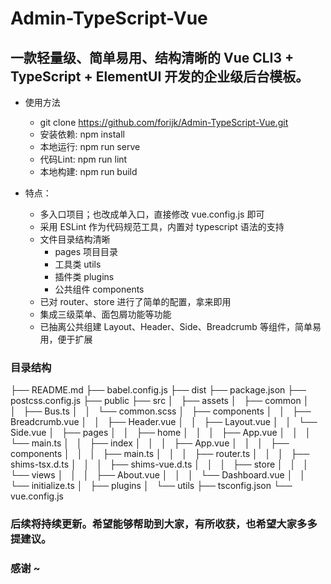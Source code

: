 # Admin-TypeScript-Vue

## 一款轻量级、简单易用、结构清晰的 Vue CLI3 + TypeScript + ElementUI 开发的企业级后台模板。

- 使用方法
  - git clone https://github.com/forijk/Admin-TypeScript-Vue.git
  - 安装依赖: npm install
  - 本地运行: npm run serve
  - 代码Lint: npm run lint
  - 本地构建: npm run build

- 特点：
  - 多入口项目；也改成单入口，直接修改 vue.config.js 即可
  - 采用 ESLint 作为代码规范工具，内置对 typescript 语法的支持
  - 文件目录结构清晰
    - pages 项目目录
    - 工具类 utils
    - 插件类 plugins
    - 公共组件 components
  - 已对 router、store 进行了简单的配置，拿来即用
  - 集成三级菜单、面包屑功能等功能
  - 已抽离公共组建 Layout、Header、Side、Breadcrumb 等组件，简单易用，便于扩展

### 目录结构

├── README.md
├── babel.config.js
├── dist
├── package.json
├── postcss.config.js
├── public
├── src
│   ├── assets
│   ├── common
│   │   ├── Bus.ts
│   │   └── common.scss
│   ├── components
│   │   ├── Breadcrumb.vue
│   │   ├── Header.vue
│   │   ├── Layout.vue
│   │   └── Side.vue
│   ├── pages
│   │   ├── home
│   │   │   ├── App.vue
│   │   │   └── main.ts
│   │   ├── index
│   │   │   ├── App.vue
│   │   │   ├── components
│   │   │   ├── main.ts
│   │   │   ├── router.ts
│   │   │   ├── shims-tsx.d.ts
│   │   │   ├── shims-vue.d.ts
│   │   │   ├── store
│   │   │   └── views
│   │   │       ├── About.vue
│   │   │       └── Dashboard.vue
│   │   └── initialize.ts
│   ├── plugins
│   └── utils
├── tsconfig.json
└── vue.config.js

### 后续将持续更新。希望能够帮助到大家，有所收获，也希望大家多多提建议。

### 感谢 ~
